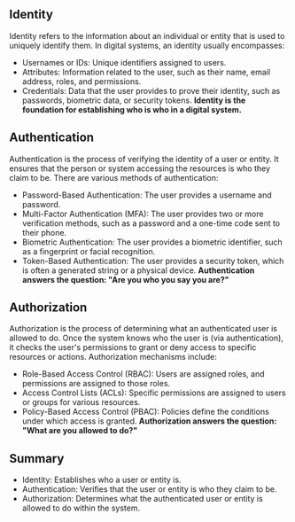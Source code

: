 ## Identity

Identity refers to the information about an individual or entity that is used to uniquely identify them. In digital systems, an identity usually encompasses:

- Usernames or IDs: Unique identifiers assigned to users.
- Attributes: Information related to the user, such as their name, email address, roles, and permissions.
- Credentials: Data that the user provides to prove their identity, such as passwords, biometric data, or security tokens.
  **Identity is the foundation for establishing who is who in a digital system.**

## Authentication

Authentication is the process of verifying the identity of a user or entity. It ensures that the person or system accessing the resources is who they claim to be. There are various methods of authentication:

- Password-Based Authentication: The user provides a username and password.
- Multi-Factor Authentication (MFA): The user provides two or more verification methods, such as a password and a one-time code sent to their phone.
- Biometric Authentication: The user provides a biometric identifier, such as a fingerprint or facial recognition.
- Token-Based Authentication: The user provides a security token, which is often a generated string or a physical device.
  **Authentication answers the question: "Are you who you say you are?"**

## Authorization

Authorization is the process of determining what an authenticated user is allowed to do. Once the system knows who the user is (via authentication), it checks the user's permissions to grant or deny access to specific resources or actions. Authorization mechanisms include:

- Role-Based Access Control (RBAC): Users are assigned roles, and permissions are assigned to those roles.
- Access Control Lists (ACLs): Specific permissions are assigned to users or groups for various resources.
- Policy-Based Access Control (PBAC): Policies define the conditions under which access is granted.
  **Authorization answers the question: "What are you allowed to do?"**

## Summary

- Identity: Establishes who a user or entity is.
- Authentication: Verifies that the user or entity is who they claim to be.
- Authorization: Determines what the authenticated user or entity is allowed to do within the system.
